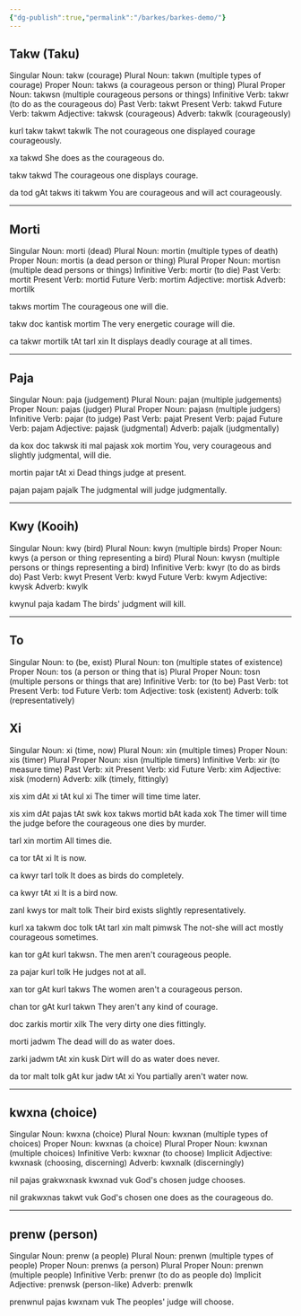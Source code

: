 ```yaml
---
{"dg-publish":true,"permalink":"/barkes/barkes-demo/"}
---
```


## Takw (Taku)
Singular Noun: takw (courage)
Plural Noun: takwn (multiple types of courage)
Proper Noun: takws (a courageous person or thing)
Plural Proper Noun: takwsn (multiple courageous persons or things)
Infinitive Verb: takwr (to do as the courageous do)
Past Verb: takwt
Present Verb: takwd
Future Verb: takwm
Adjective: takwsk (courageous)
Adverb: takwlk (courageously)

kurl takw takwt takwlk
The not courageous one displayed courage courageously.

xa takwd
She does as the courageous do.

takw takwd
The courageous one displays courage.

da tod gAt takws iti takwm
You are courageous and will act courageously.

------
## Morti
Singular Noun: morti (dead)
Plural Noun: mortin (multiple types of death)
Proper Noun: mortis (a dead person or thing)
Plural Proper Noun: mortisn (multiple dead persons or things)
Infinitive Verb: mortir (to die)
Past Verb: mortit
Present Verb: mortid
Future Verb: mortim
Adjective: mortisk
Adverb: mortilk

takws mortim
The courageous one will die.

takw doc kantisk mortim
The very energetic courage will die.

ca takwr mortilk tAt tarl xin
It displays deadly courage at all times.

---
## Paja
Singular Noun: paja (judgement)
Plural Noun: pajan (multiple judgements)
Proper Noun: pajas (judger)
Plural Proper Noun: pajasn (multiple judgers)
Infinitive Verb: pajar (to judge)
Past Verb: pajat
Present Verb: pajad
Future Verb: pajam
Adjective: pajask (judgmental)
Adverb: pajalk (judgmentally)

da kox doc takwsk iti mal pajask xok mortim
You, very courageous and slightly judgmental, will die.

mortin pajar tAt xi
Dead things judge at present.

pajan pajam pajalk
The judgmental will judge judgmentally.

---
## Kwy (Kooih)
Singular Noun: kwy (bird)
Plural Noun: kwyn (multiple birds)
Proper Noun: kwys (a person or thing representing a bird)
Plural Noun: kwysn (multiple persons or things representing a bird)
Infinitive Verb: kwyr (to do as birds do)
Past Verb: kwyt
Present Verb: kwyd
Future Verb: kwym
Adjective: kwysk
Adverb: kwylk

kwynul paja kadam
The birds' judgment will kill.

---
## To
Singular Noun: to (be, exist)
Plural Noun: ton (multiple states of existence)
Proper Noun: tos (a person or thing that is)
Plural Proper Noun: tosn (multiple persons or things that are)
Infinitive Verb: tor (to be)
Past Verb: tot
Present Verb: tod
Future Verb: tom
Adjective: tosk (existent)
Adverb: tolk (representatively)

## Xi
Singular Noun: xi (time, now)
Plural Noun: xin (multiple times)
Proper Noun: xis (timer)
Plural Proper Noun: xisn (multiple timers)
Infinitive Verb: xir (to measure time)
Past Verb: xit
Present Verb: xid
Future Verb: xim
Adjective: xisk (modern)
Adverb: xilk (timely, fittingly)

xis xim dAt xi tAt kul xi
The timer will time time later.

xis xim dAt pajas tAt swk kox takws mortid bAt kada xok
The timer will time the judge before the courageous one dies by murder.

tarl xin mortim
All times die.

ca tor tAt xi
It is now.

ca kwyr tarl tolk
It does as birds do completely.

ca kwyr tAt xi
It is a bird now.

zanl kwys tor malt tolk
Their bird exists slightly representatively.

kurl xa takwm doc tolk tAt tarl xin malt pimwsk
The not-she will act mostly courageous sometimes.

kan tor gAt kurl takwsn.
The men aren't courageous people.

za pajar kurl tolk
He judges not at all.

xan tor gAt kurl takws
The women aren't a courageous person.

chan tor gAt kurl takwn
They aren't any kind of courage.

doc zarkis mortir xilk
The very dirty one dies fittingly.

morti jadwm
The dead will do as water does.

zarki jadwm tAt xin kusk
Dirt will do as water does never.

da tor malt tolk gAt kur jadw tAt xi
You partially aren't water now.

---
## kwxna (choice)
Singular Noun: kwxna (choice)
Plural Noun: kwxnan (multiple types of choices)
Proper Noun: kwxnas (a choice)
Plural Proper Noun: kwxnan (multiple choices)
Infinitive Verb: kwxnar (to choose)
Implicit Adjective: kwxnask (choosing, discerning)
Adverb: kwxnalk (discerningly)

nil pajas grakwxnask kwxnad vuk
God's chosen judge chooses.

nil grakwxnas takwt vuk
God's chosen one does as the courageous do.

---
## prenw (person)
Singular Noun: prenw (a people)
Plural Noun: prenwn (multiple types of people)
Proper Noun: prenws (a person)
Plural Proper Noun: prenwn (multiple people)
Infinitive Verb: prenwr (to do as people do)
Implicit Adjective: prenwsk (person-like)
Adverb: prenwlk

prenwnul pajas kwxnam vuk
The peoples' judge will choose.
